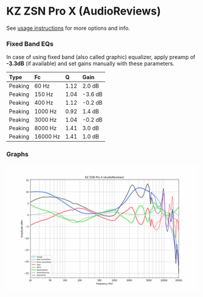 # KZ ZSN Pro X (AudioReviews)
See [usage instructions](https://github.com/jaakkopasanen/AutoEq#usage) for more options and info.

### Fixed Band EQs
In case of using fixed band (also called graphic) equalizer, apply preamp of **-3.3dB**
(if available) and set gains manually with these parameters.

| Type    | Fc       |    Q | Gain    |
|:--------|:---------|:-----|:--------|
| Peaking | 60 Hz    | 1.12 | 2.0 dB  |
| Peaking | 150 Hz   | 1.04 | -3.6 dB |
| Peaking | 400 Hz   | 1.12 | -0.2 dB |
| Peaking | 1000 Hz  | 0.92 | 1.4 dB  |
| Peaking | 3000 Hz  | 1.04 | -0.2 dB |
| Peaking | 8000 Hz  | 1.41 | 3.0 dB  |
| Peaking | 16000 Hz | 1.41 | 1.0 dB  |

### Graphs
![](./KZ%20ZSN%20Pro%20X%20(AudioReviews).png)
